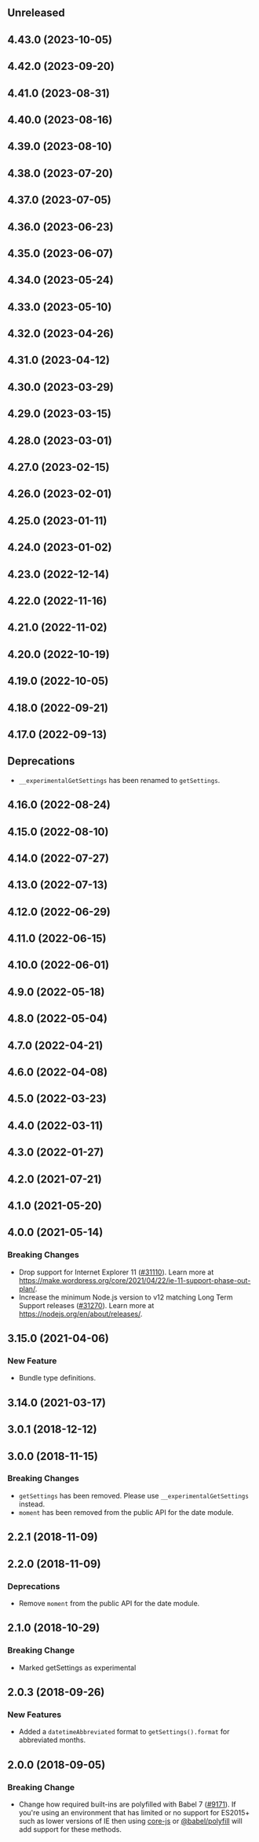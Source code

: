 <!-- Learn how to maintain this file at https://github.com/WordPress/gutenberg/tree/HEAD/packages#maintaining-changelogs. -->

## Unreleased

## 4.43.0 (2023-10-05)

## 4.42.0 (2023-09-20)

## 4.41.0 (2023-08-31)

## 4.40.0 (2023-08-16)

## 4.39.0 (2023-08-10)

## 4.38.0 (2023-07-20)

## 4.37.0 (2023-07-05)

## 4.36.0 (2023-06-23)

## 4.35.0 (2023-06-07)

## 4.34.0 (2023-05-24)

## 4.33.0 (2023-05-10)

## 4.32.0 (2023-04-26)

## 4.31.0 (2023-04-12)

## 4.30.0 (2023-03-29)

## 4.29.0 (2023-03-15)

## 4.28.0 (2023-03-01)

## 4.27.0 (2023-02-15)

## 4.26.0 (2023-02-01)

## 4.25.0 (2023-01-11)

## 4.24.0 (2023-01-02)

## 4.23.0 (2022-12-14)

## 4.22.0 (2022-11-16)

## 4.21.0 (2022-11-02)

## 4.20.0 (2022-10-19)

## 4.19.0 (2022-10-05)

## 4.18.0 (2022-09-21)

## 4.17.0 (2022-09-13)

## Deprecations

-   `__experimentalGetSettings` has been renamed to `getSettings`.

## 4.16.0 (2022-08-24)

## 4.15.0 (2022-08-10)

## 4.14.0 (2022-07-27)

## 4.13.0 (2022-07-13)

## 4.12.0 (2022-06-29)

## 4.11.0 (2022-06-15)

## 4.10.0 (2022-06-01)

## 4.9.0 (2022-05-18)

## 4.8.0 (2022-05-04)

## 4.7.0 (2022-04-21)

## 4.6.0 (2022-04-08)

## 4.5.0 (2022-03-23)

## 4.4.0 (2022-03-11)

## 4.3.0 (2022-01-27)

## 4.2.0 (2021-07-21)

## 4.1.0 (2021-05-20)

## 4.0.0 (2021-05-14)

### Breaking Changes

-   Drop support for Internet Explorer 11 ([#31110](https://github.com/WordPress/gutenberg/pull/31110)). Learn more at https://make.wordpress.org/core/2021/04/22/ie-11-support-phase-out-plan/.
-   Increase the minimum Node.js version to v12 matching Long Term Support releases ([#31270](https://github.com/WordPress/gutenberg/pull/31270)). Learn more at https://nodejs.org/en/about/releases/.

## 3.15.0 (2021-04-06)

### New Feature

-   Bundle type definitions.

## 3.14.0 (2021-03-17)

## 3.0.1 (2018-12-12)

## 3.0.0 (2018-11-15)

### Breaking Changes

-   `getSettings` has been removed. Please use `__experimentalGetSettings` instead.
-   `moment` has been removed from the public API for the date module.

## 2.2.1 (2018-11-09)

## 2.2.0 (2018-11-09)

### Deprecations

-   Remove `moment` from the public API for the date module.

## 2.1.0 (2018-10-29)

### Breaking Change

-   Marked getSettings as experimental

## 2.0.3 (2018-09-26)

### New Features

-   Added a `datetimeAbbreviated` format to `getSettings().format` for abbreviated months.

## 2.0.0 (2018-09-05)

### Breaking Change

-   Change how required built-ins are polyfilled with Babel 7 ([#9171](https://github.com/WordPress/gutenberg/pull/9171)). If you're using an environment that has limited or no support for ES2015+ such as lower versions of IE then using [core-js](https://github.com/zloirock/core-js) or [@babel/polyfill](https://babeljs.io/docs/en/next/babel-polyfill) will add support for these methods.
